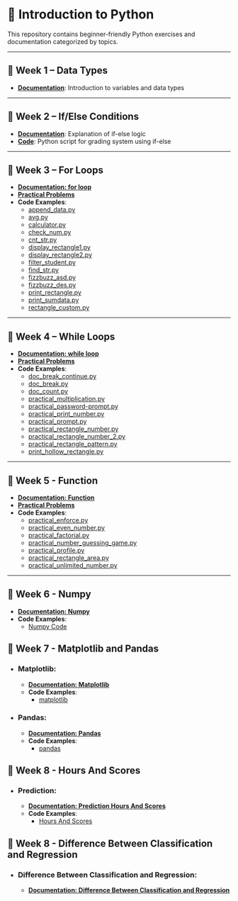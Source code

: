 # 🐍 Introduction to Python

This repository contains beginner-friendly Python exercises and documentation categorized by topics.

---

## 📁 Week 1 – Data Types

- **[Documentation](W1-datatype/doc/variabel.md)**: Introduction to variables and data types

---

## 📁 Week 2 – If/Else Conditions

- **[Documentation](W2-if_else/doc/if-else.md)**: Explanation of if-else logic
- **[Code](W2-if_else/code/grade.py)**: Python script for grading system using if-else

---

## 📁 Week 3 – For Loops

- **[Documentation: for loop](W3-for/doc/for.md)**
- **[Practical Problems](W3-for/doc/practical-problem.md)**
- **Code Examples**:
  - [append_data.py](W3-for/code/append_data.py)
  - [avg.py](W3-for/code/avg.py)
  - [calculator.py](W3-for/code/calculator.py)
  - [check_num.py](W3-for/code/check_num.py)
  - [cnt_str.py](W3-for/code/cnt_str.py)
  - [display_rectangle1.py](W3-for/code/display_rectangle1.py)
  - [display_rectangle2.py](W3-for/code/display_rectangle2.py)
  - [filter_student.py](W3-for/code/filter_student.py)
  - [find_str.py](W3-for/code/find_str.py)
  - [fizzbuzz_asd.py](W3-for/code/fizzbuzz_asd.py)
  - [fizzbuzz_des.py](W3-for/code/fizzbuzz_des.py)
  - [print_rectangle.py](W3-for/code/print_rectangle.py)
  - [print_sumdata.py](W3-for/code/print_sumdata.py)
  - [rectangle_custom.py](W3-for/code/rectangle_custom.py)

---

## 📁 Week 4 – While Loops

- **[Documentation: while loop](W4-while/doc/while.md)**
- **[Practical Problems](W4-while/doc/practical-problem.md)**
- **Code Examples**:
  - [doc_break_continue.py](W4-while/code/doc_break_continue.py)
  - [doc_break.py](W4-while/code/doc_break.py)
  - [doc_count.py](W4-while/code/doc_count.py)
  - [practical_multiplication.py](W4-while/code/practical_multiplication.py)
  - [practical_password-prompt.py](W4-while/code/practical_password-prompt.py)
  - [practical_print_number.py](W4-while/code/practical_print_number.py)
  - [practical_prompt.py](W4-while/code/practical_prompt.py)
  - [practical_rectangle_number.py](W4-while/code/practical_rectangle_number.py)
  - [practical_rectangle_number_2.py](W4-while/code/practical_rectangle_number_2.py)
  - [practical_rectangle_pattern.py](W4-while/code/practical_rectangle_pattern.py)
  - [print_hollow_rectangle.py](W4-while/code/print_hollow_rectangle.py)

---

## 📁 Week 5 - Function

- **[Documentation: Function](W5-function/doc/function.md)**
- **[Practical Problems](W5-function/doc/practical-problem.md)**
- **Code Examples**:
  - [practical_enforce.py](W5-function/code/practical_enforce.py)
  - [practical_even_number.py](W5-function/code/practical_even_number.py)
  - [practical_factorial.py](W5-function/code/practical_factorial.py)
  - [practical_number_guessing_game.py](W5-function/code/practical_number_guessing_game.py)
  - [practical_profile.py](W5-function/code/practical_profile.py)
  - [practical_rectangle_area.py](W5-function/code/practical_rectangle_area.py)
  - [practical_unlimited_number.py](W5-function/code/practical_unlimited_number.py)

---
## 📁 Week 6 - Numpy

- **[Documentation: Numpy](W6-numpy/doc/numpy.md)**
- **Code Examples**:  
  - [Numpy Code](W6-numpy/code/numpy.ipynb)


## 📁 Week 7 - Matplotlib and Pandas

- ### Matplotlib:
	- **[Documentation: Matplotlib](W7-matplotlib/doc/matplotlib.md)**
	- **Code Examples**:  
  		- [matplotlib](W7-matplotlib/code/matplotlib.ipynb)

- ### Pandas:
	- **[Documentation: Pandas](W7-pandas/doc/pandas.md)**
	- **Code Examples**:  
  		- [pandas](W7-pandas/code/pandas.ipynb)

## 📁 Week 8 - Hours And Scores

- ### Prediction:
	- **[Documentation: Prediction Hours And Scores](W8-HoursAndScores/doc/predict.md)**
	- **Code Examples**:  
  		- [Hours And Scores](W8-HoursAndScores/code/HoursAndScores.ipynb)

## 📁 Week 8 - Difference Between Classification and Regression

- ### Difference Between Classification and Regression:
	- **[Documentation: Difference Between Classification and Regression](W9-model/doc/model.md)**
